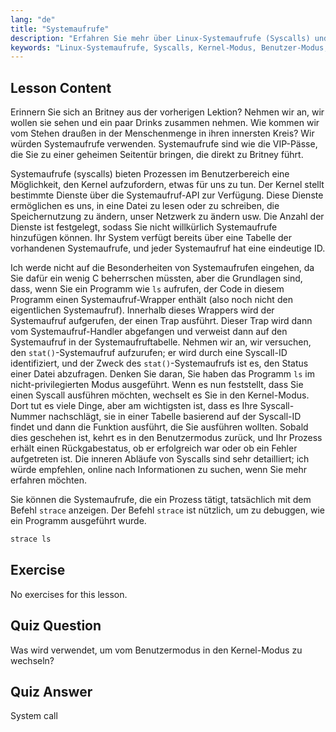 ```yaml
---
lang: "de"
title: "Systemaufrufe"
description: "Erfahren Sie mehr über Linux-Systemaufrufe (Syscalls) und wie sie mit dem Kernel interagieren. Verstehen Sie den Benutzer- und Kernel-Modus und verwenden Sie `strace` zum Debuggen. Beginnen Sie Ihre Linux-Reise!"
keywords: "Linux-Systemaufrufe, Syscalls, Kernel-Modus, Benutzer-Modus, strace-Befehl, Linux-Tutorial, Linux für Anfänger, Linux-Anleitung"
---
```


## Lesson Content

Erinnern Sie sich an Britney aus der vorherigen Lektion? Nehmen wir an, wir wollen sie sehen und ein paar Drinks zusammen nehmen. Wie kommen wir vom Stehen draußen in der Menschenmenge in ihren innersten Kreis? Wir würden Systemaufrufe verwenden. Systemaufrufe sind wie die VIP-Pässe, die Sie zu einer geheimen Seitentür bringen, die direkt zu Britney führt.

Systemaufrufe (syscalls) bieten Prozessen im Benutzerbereich eine Möglichkeit, den Kernel aufzufordern, etwas für uns zu tun. Der Kernel stellt bestimmte Dienste über die Systemaufruf-API zur Verfügung. Diese Dienste ermöglichen es uns, in eine Datei zu lesen oder zu schreiben, die Speichernutzung zu ändern, unser Netzwerk zu ändern usw. Die Anzahl der Dienste ist festgelegt, sodass Sie nicht willkürlich Systemaufrufe hinzufügen können. Ihr System verfügt bereits über eine Tabelle der vorhandenen Systemaufrufe, und jeder Systemaufruf hat eine eindeutige ID.

Ich werde nicht auf die Besonderheiten von Systemaufrufen eingehen, da Sie dafür ein wenig C beherrschen müssten, aber die Grundlagen sind, dass, wenn Sie ein Programm wie `ls` aufrufen, der Code in diesem Programm einen Systemaufruf-Wrapper enthält (also noch nicht den eigentlichen Systemaufruf). Innerhalb dieses Wrappers wird der Systemaufruf aufgerufen, der einen Trap ausführt. Dieser Trap wird dann vom Systemaufruf-Handler abgefangen und verweist dann auf den Systemaufruf in der Systemaufruftabelle. Nehmen wir an, wir versuchen, den `stat()`-Systemaufruf aufzurufen; er wird durch eine Syscall-ID identifiziert, und der Zweck des `stat()`-Systemaufrufs ist es, den Status einer Datei abzufragen. Denken Sie daran, Sie haben das Programm `ls` im nicht-privilegierten Modus ausgeführt. Wenn es nun feststellt, dass Sie einen Syscall ausführen möchten, wechselt es Sie in den Kernel-Modus. Dort tut es viele Dinge, aber am wichtigsten ist, dass es Ihre Syscall-Nummer nachschlägt, sie in einer Tabelle basierend auf der Syscall-ID findet und dann die Funktion ausführt, die Sie ausführen wollten. Sobald dies geschehen ist, kehrt es in den Benutzermodus zurück, und Ihr Prozess erhält einen Rückgabestatus, ob er erfolgreich war oder ob ein Fehler aufgetreten ist. Die inneren Abläufe von Syscalls sind sehr detailliert; ich würde empfehlen, online nach Informationen zu suchen, wenn Sie mehr erfahren möchten.

Sie können die Systemaufrufe, die ein Prozess tätigt, tatsächlich mit dem Befehl `strace` anzeigen. Der Befehl `strace` ist nützlich, um zu debuggen, wie ein Programm ausgeführt wurde.

```bash
strace ls
```

## Exercise

No exercises for this lesson.

## Quiz Question

Was wird verwendet, um vom Benutzermodus in den Kernel-Modus zu wechseln?

## Quiz Answer

System call
